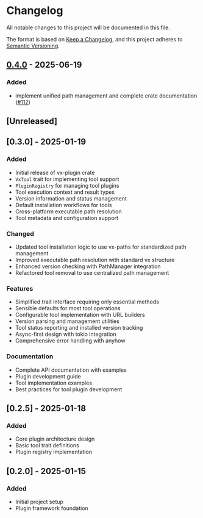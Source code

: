 # Changelog

All notable changes to this project will be documented in this file.

The format is based on [Keep a Changelog](https://keepachangelog.com/en/1.0.0/),
and this project adheres to [Semantic Versioning](https://semver.org/spec/v2.0.0.html).


## [0.4.0](https://github.com/loonghao/vx/compare/vx-plugin-v0.3.0...vx-plugin-v0.4.0) - 2025-06-19

### Added

- implement unified path management and complete crate documentation ([#112](https://github.com/loonghao/vx/pull/112))
## [Unreleased]

## [0.3.0] - 2025-01-19

### Added
- Initial release of vx-plugin crate
- `VxTool` trait for implementing tool support
- `PluginRegistry` for managing tool plugins
- Tool execution context and result types
- Version information and status management
- Default installation workflows for tools
- Cross-platform executable path resolution
- Tool metadata and configuration support

### Changed
- Updated tool installation logic to use vx-paths for standardized path management
- Improved executable path resolution with standard vx structure
- Enhanced version checking with PathManager integration
- Refactored tool removal to use centralized path management

### Features
- Simplified trait interface requiring only essential methods
- Sensible defaults for most tool operations
- Configurable tool implementation with URL builders
- Version parsing and management utilities
- Tool status reporting and installed version tracking
- Async-first design with tokio integration
- Comprehensive error handling with anyhow

### Documentation
- Complete API documentation with examples
- Plugin development guide
- Tool implementation examples
- Best practices for tool plugin development

## [0.2.5] - 2025-01-18

### Added
- Core plugin architecture design
- Basic tool trait definitions
- Plugin registry implementation

## [0.2.0] - 2025-01-15

### Added
- Initial project setup
- Plugin framework foundation

